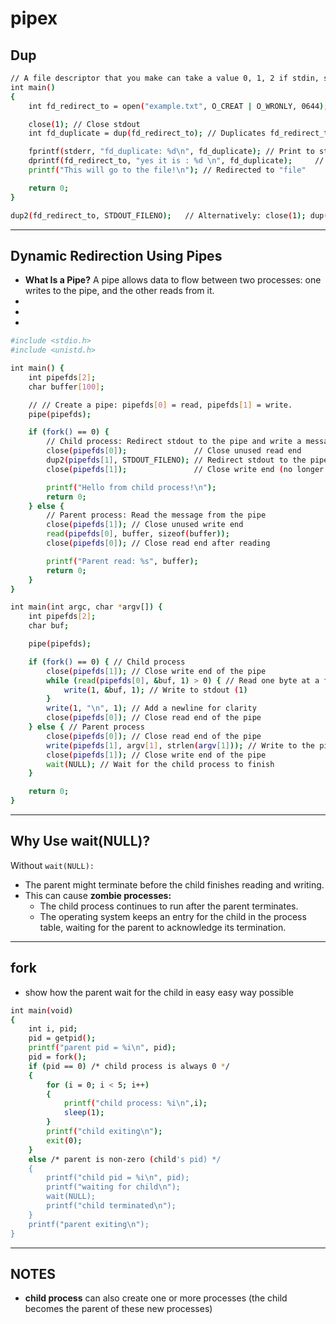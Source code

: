 # pipex

## Dup

```bash
// A file descriptor that you make can take a value 0, 1, 2 if stdin, stdout or stderr are closed.
int main()
{
    int fd_redirect_to = open("example.txt", O_CREAT | O_WRONLY, 0644);

    close(1); // Close stdout
    int fd_duplicate = dup(fd_redirect_to); // Duplicates fd_redirect_to to fd 1

    fprintf(stderr, "fd_duplicate: %d\n", fd_duplicate); // Print to stderr
    dprintf(fd_redirect_to, "yes it is : %d \n", fd_duplicate);     // or you can do this and pass it to the file
    printf("This will go to the file!\n"); // Redirected to "file"

    return 0;
}

dup2(fd_redirect_to, STDOUT_FILENO);   // Alternatively: close(1); dup(fd);
```
---
## Dynamic Redirection Using Pipes
- **What Is a Pipe?** A pipe allows data to flow between two processes: one writes to the pipe, and the other reads from it.
-
-
-

```bash
#include <stdio.h>
#include <unistd.h>

int main() {
    int pipefds[2];
    char buffer[100];

    // // Create a pipe: pipefds[0] = read, pipefds[1] = write.
    pipe(pipefds);

    if (fork() == 0) {
        // Child process: Redirect stdout to the pipe and write a message
        close(pipefds[0]);               // Close unused read end
        dup2(pipefds[1], STDOUT_FILENO); // Redirect stdout to the pipe
        close(pipefds[1]);               // Close write end (no longer needed after dup2)

        printf("Hello from child process!\n");
        return 0;
    } else {
        // Parent process: Read the message from the pipe
        close(pipefds[1]); // Close unused write end
        read(pipefds[0], buffer, sizeof(buffer));
        close(pipefds[0]); // Close read end after reading

        printf("Parent read: %s", buffer);
        return 0;
    }
}
```
```bash
int main(int argc, char *argv[]) {
    int pipefds[2];
    char buf;

    pipe(pipefds);

    if (fork() == 0) { // Child process
        close(pipefds[1]); // Close write end of the pipe
        while (read(pipefds[0], &buf, 1) > 0) { // Read one byte at a time
            write(1, &buf, 1); // Write to stdout (1)
        }
        write(1, "\n", 1); // Add a newline for clarity
        close(pipefds[0]); // Close read end of the pipe
    } else { // Parent process
        close(pipefds[0]); // Close read end of the pipe
        write(pipefds[1], argv[1], strlen(argv[1])); // Write to the pipe
        close(pipefds[1]); // Close write end of the pipe
        wait(NULL); // Wait for the child process to finish
    }

    return 0;
}

```
---
## Why Use wait(NULL)?

Without `wait(NULL):`

- The parent might terminate before the child finishes reading and writing.
- This can cause **zombie processes:**
    - The child process continues to run after the parent terminates.
    - The operating system keeps an entry for the child in the process table, waiting for the parent to acknowledge its termination.
 
---
## fork

- show how the parent wait for the child in easy easy way possible
```bash
int main(void)
{
	int i, pid;
	pid = getpid();
	printf("parent pid = %i\n", pid);
	pid = fork();
	if (pid == 0) /* child process is always 0 */
	{
		for (i = 0; i < 5; i++)
		{
			printf("child process: %i\n",i);
			sleep(1);
		}
		printf("child exiting\n");
		exit(0);
	}
	else /* parent is non-zero (child's pid) */
	{
		printf("child pid = %i\n", pid);
		printf("waiting for child\n");
		wait(NULL);
		printf("child terminated\n");
	}
	printf("parent exiting\n");
}
```
---
## NOTES
- **child process** can also create one or more processes (the child becomes the parent of these new processes)
